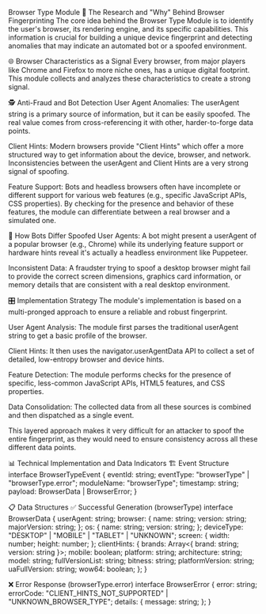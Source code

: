 Browser Type Module
🔬 The Research and "Why" Behind Browser Fingerprinting
The core idea behind the Browser Type Module is to identify the user's browser, its rendering engine, and its specific capabilities. This information is crucial for building a unique device fingerprint and detecting anomalies that may indicate an automated bot or a spoofed environment.

🌐 Browser Characteristics as a Signal
Every browser, from major players like Chrome and Firefox to more niche ones, has a unique digital footprint. This module collects and analyzes these characteristics to create a strong signal.

🕵️ Anti-Fraud and Bot Detection
User Agent Anomalies: The userAgent string is a primary source of information, but it can be easily spoofed. The real value comes from cross-referencing it with other, harder-to-forge data points.

Client Hints: Modern browsers provide "Client Hints" which offer a more structured way to get information about the device, browser, and network. Inconsistencies between the userAgent and Client Hints are a very strong signal of spoofing.

Feature Support: Bots and headless browsers often have incomplete or different support for various web features (e.g., specific JavaScript APIs, CSS properties). By checking for the presence and behavior of these features, the module can differentiate between a real browser and a simulated one.

🤖 How Bots Differ
Spoofed User Agents: A bot might present a userAgent of a popular browser (e.g., Chrome) while its underlying feature support or hardware hints reveal it's actually a headless environment like Puppeteer.

Inconsistent Data: A fraudster trying to spoof a desktop browser might fail to provide the correct screen dimensions, graphics card information, or memory details that are consistent with a real desktop environment.

🎛️ Implementation Strategy
The module's implementation is based on a multi-pronged approach to ensure a reliable and robust fingerprint.

User Agent Analysis: The module first parses the traditional userAgent string to get a basic profile of the browser.

Client Hints: It then uses the navigator.userAgentData API to collect a set of detailed, low-entropy browser and device hints.

Feature Detection: The module performs checks for the presence of specific, less-common JavaScript APIs, HTML5 features, and CSS properties.

Data Consolidation: The collected data from all these sources is combined and then dispatched as a single event.

This layered approach makes it very difficult for an attacker to spoof the entire fingerprint, as they would need to ensure consistency across all these different data points.

📊 Technical Implementation and Data Indicators
🏗️ Event Structure
interface BrowserTypeEvent {
eventId: string;
eventType: "browserType" | "browserType.error";
moduleName: "browserType";
timestamp: string;
payload: BrowserData | BrowserError;
}

📋 Data Structures
✅ Successful Generation (browserType)
interface BrowserData {
userAgent: string;
browser: {
name: string;
version: string;
majorVersion: string;
};
os: {
name: string;
version: string;
};
deviceType: "DESKTOP" | "MOBILE" | "TABLET" | "UNKNOWN";
screen: {
width: number;
height: number;
};
clientHints: {
brands: Array<{ brand: string; version: string }>;
mobile: boolean;
platform: string;
architecture: string;
model: string;
fullVersionList: string;
bitness: string;
platformVersion: string;
uaFullVersion: string;
wow64: boolean;
};
}

❌ Error Response (browserType.error)
interface BrowserError {
error: string;
errorCode: "CLIENT_HINTS_NOT_SUPPORTED" | "UNKNOWN_BROWSER_TYPE";
details: {
message: string;
};
}

